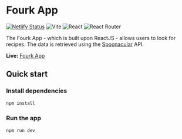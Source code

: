 # Fourk App

[![Netlify Status](https://api.netlify.com/api/v1/badges/3f9910ec-f6de-4e20-8be7-7ef6108f5da1/deploy-status)](https://app.netlify.com/sites/fourk/deploys)
![Vite](https://img.shields.io/badge/vite-%23646CFF.svg?style=for-the-badge&logo=vite&logoColor=white)
![React](https://img.shields.io/badge/react-%2320232a.svg?style=for-the-badge&logo=react&logoColor=%2361DAFB)
![React Router](https://img.shields.io/badge/React_Router-CA4245?style=for-the-badge&logo=react-router&logoColor=white)

The Fourk App - which is built upon ReactJS - allows users to look for recipes. The data is retrieved using the [Spoonacular](https://spoonacular.com/) API.

**Live:** [Fourk App](https://fourk.wowpixels.app)

## Quick start

### Install dependencies

```bash
npm install
```

### Run the app

```bash
npm run dev
```
